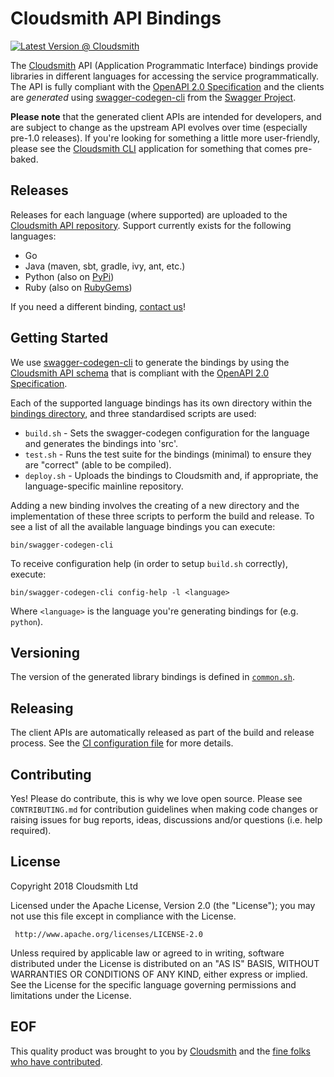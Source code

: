 # Cloudsmith API Bindings

[![Latest Version @ Cloudsmith](https://api-prd.cloudsmith.io/badges/version/cloudsmith/api/python/cloudsmith-api/latest/xf=bdist_wheel;xn=cloudsmith-api;xv=py2.py3/?render=true)](https://cloudsmith.io/~cloudsmith/repos/api/packages/detail/python/cloudsmith-api/latest/xf=bdist_wheel;xn=cloudsmith-api;xv=py2.py3/)

The [Cloudsmith](https://cloudsmith.io) API (Application Programmatic Interface) bindings provide libraries in different languages for accessing the service programmatically. The API is fully compliant with the [OpenAPI 2.0 Specification](https://github.com/OAI/OpenAPI-Specification/blob/master/versions/2.0.md) and the clients are *generated* using [swagger-codegen-cli](https://github.com/swagger-api/swagger-codegen/tree/master/modules/swagger-codegen-cli) from the [Swagger Project](https://swagger.io/).

**Please note** that the generated client APIs are intended for developers, and are subject to change as the upstream API evolves over time (especially pre-1.0 releases). If you're looking for something a little more user-friendly, please see the [Cloudsmith CLI](https://github.com/cloudsmith-io/cloudsmith-cli/) application for something that comes pre-baked.


## Releases

Releases for each language (where supported) are uploaded to the [Cloudsmith API repository](https://cloudsmith.io/~cloudsmith/repos/cli/packages/). Support currently exists for the following languages:

- Go
- Java (maven, sbt, gradle, ivy, ant, etc.)
- Python (also on [PyPi](https://pypi.python.org/pypi/cloudsmith-api))
- Ruby (also on [RubyGems](https://rubygems.org/gems/cloudsmith-api/))

If you need a different binding, [contact us](https://help.cloudsmith.io/docs/contact-us)!


## Getting Started

We use [swagger-codegen-cli](https://github.com/swagger-api/swagger-codegen/tree/master/modules/swagger-codegen-cli) to generate the bindings by using the [Cloudsmith API schema](https://api.cloudsmith.io/?format=openapi) that is compliant with the [OpenAPI 2.0 Specification](https://github.com/OAI/OpenAPI-Specification/blob/master/versions/2.0.md).

Each of the supported language bindings has its own directory within the [bindings directory](https://github.com/cloudsmith-io/cloudsmith-api/tree/master/bindings), and three standardised scripts are used:

- `build.sh` - Sets the swagger-codegen configuration for the language and generates the bindings into 'src'.
- `test.sh` - Runs the test suite for the bindings (minimal) to ensure they are "correct" (able to be compiled).
- `deploy.sh` - Uploads the bindings to Cloudsmith and, if appropriate, the language-specific mainline repository.

Adding a new binding involves the creating of a new directory and the implementation of these three scripts to perform the build and release. To see a list of all the available language bindings you can execute:

`bin/swagger-codegen-cli`

To receive configuration help (in order to setup `build.sh` correctly), execute:

`bin/swagger-codegen-cli config-help -l <language>`

Where `<language>` is the language you're generating bindings for (e.g. `python`).


## Versioning

The version of the generated library bindings is defined in [`common.sh`](https://github.com/cloudsmith-io/cloudsmith-api/blob/master/scripts/common.sh).


## Releasing

The client APIs are automatically released as part of the build and release process. See the [CI configuration file](https://github.com/cloudsmith-io/cloudsmith-api/blob/master/.circleci/config.yml) for more details.


## Contributing

Yes! Please do contribute, this is why we love open source.  Please see `CONTRIBUTING.md` for contribution guidelines when making code changes or raising issues for bug reports, ideas, discussions and/or questions (i.e. help required).


## License

Copyright 2018 Cloudsmith Ltd

Licensed under the Apache License, Version 2.0 (the "License");
you may not use this file except in compliance with the License.

     http://www.apache.org/licenses/LICENSE-2.0

Unless required by applicable law or agreed to in writing, software
distributed under the License is distributed on an "AS IS" BASIS,
WITHOUT WARRANTIES OR CONDITIONS OF ANY KIND, either express or implied.
See the License for the specific language governing permissions and
limitations under the License.


## EOF

This quality product was brought to you by [Cloudsmith](https://cloudsmith.io) and the [fine folks who have contributed](https://github.com/cloudsmith-io/cloudsmith-cli/blob/master/CONTRIBUTORS.md).
